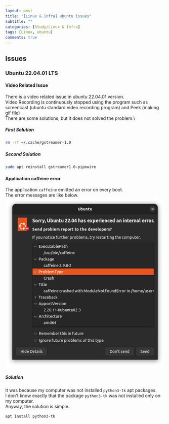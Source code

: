 ```yaml
---
layout: post
title: "[Linux & Infra] ubuntu issues"
subtitle: ""
categories: [Study/Linux & Infra]
tags: [Linux, ubuntu]
comments: true
---
```


## Issues

### Ubuntu 22.04.01 LTS

#### Video Related Issue

There is a video related issue in ubuntu 22.04.01 version.\
Video Recording is continuously stopped using the program such as screencast (ubuntu standard video recording program) and Peek (making gif file)\
There are some solutions, but it does not solved the problem.\

##### First Solution

``` bash
rm -rf ~/.cache/gstreamer-1.0
```

##### Second Solution

``` bash
sudo apt reinstall gstreamer1.0-pipewire
```

#### Application caffeine error

The application `caffeine` emitted an error on every boot.\
The error messages are like below.
![caffeine error](/assets/img/ubuntu-issue/caffeine-error.png)

##### Solution

It was because my computer was not installed `python3-tk` apt packages.\
I don't know exactly that the package `python3-tk` was not installed only on my computer.\
Anyway, the solution is simple.

``` bash
apt install python3-tk
```
